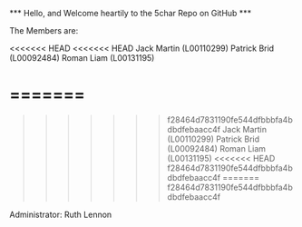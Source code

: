 


*** Hello, and Welcome heartily to the 5char Repo on GitHub ***

The Members are:

<<<<<<< HEAD
<<<<<<< HEAD
    Jack
    Martin (L00110299)
    Patrick
    Brid (L00092484)
    Roman
    Liam (L00131195)

=======
=======
>>>>>>> f28464d7831190fe544dfbbbfa4bdbdfebaacc4f
Jack
Martin (L00110299)
Patrick
Brid (L00092484)
Roman
Liam (L00131195)
<<<<<<< HEAD
>>>>>>> f28464d7831190fe544dfbbbfa4bdbdfebaacc4f
=======
>>>>>>> f28464d7831190fe544dfbbbfa4bdbdfebaacc4f

Administrator: Ruth Lennon
